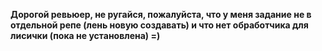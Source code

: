**Дорогой ревьюер, не ругайся, пожалуйста, что у меня 
задание не в отдельной репе (лень новую создавать) и что
нет обработчика для лисички (пока не установлена)
=)** 